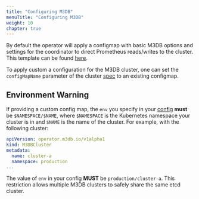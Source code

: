 ```yaml
---
title: "Configuring M3DB"
menuTitle: "Configuring M3DB"
weight: 10
chapter: true
---
```


By default the operator will apply a configmap with basic M3DB options and settings for the coordinator to direct
Prometheus reads/writes to the cluster. This template can be found
[here](https://github.com/m3db/m3db-operator/blob/master/assets/default-config.tmpl).

To apply custom a configuration for the M3DB cluster, one can set the `configMapName` parameter of the cluster [spec] to
an existing configmap.

## Environment Warning

If providing a custom config map, the `env` you specify in your [config][config] **must** be `$NAMESPACE/$NAME`, where
`$NAMESPACE` is the Kubernetes namespace your cluster is in and `$NAME` is the name of the cluster. For example, with
the following cluster:

```yaml
apiVersion: operator.m3db.io/v1alpha1
kind: M3DBCluster
metadata:
  name: cluster-a
  namespace: production
...
```

The value of `env` in your config **MUST** be `production/cluster-a`. This restriction allows multiple M3DB clusters to
safely share the same etcd cluster.

[spec]: /docs/v1.2/operator/api
[config]: https://github.com/m3db/m3db-operator/blob/795973f3329437ced3ac942da440810cd0865235/assets/default-config.yaml#L77
